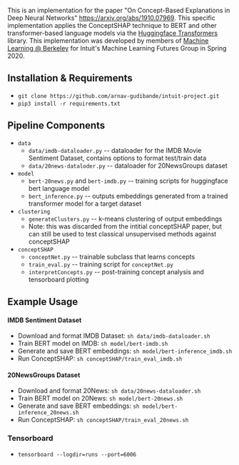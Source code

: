 This is an implementation for the paper "On Concept-Based Explanations in Deep Neural
Networks" https://arxiv.org/abs/1910.07969. This specific implementation applies the ConceptSHAP technique to BERT and other transformer-based language models via the [Huggingface Transformers](https://github.com/huggingface/transformers) library. This implementation was developed by members of [Machine Learning @ Berkeley](https://github.com/mlberkeley) for Intuit's Machine Learning Futures Group in Spring 2020.

## Installation & Requirements

* ```git clone https://github.com/arnav-gudibande/intuit-project.git```
* ```pip3 install -r requirements.txt```

## Pipeline Components

* ```data```
    * ```data/imdb-dataloader.py``` -- dataloader for the IMDB Movie Sentiment Dataset, contains options to format test/train data
    * ```data/20news-dataloder.py``` -- dataloader for 20NewsGroups dataset
* ```model```
    * ```bert-20news.py``` and ```bert-imdb.py``` -- training scripts for huggingface bert language model
    * ```bert_inference.py``` -- outputs embeddings generated from a trained transformer model for a target dataset
* ```clustering```
    * ```generateClusters.py``` -- k-means clustering of output embeddings
    * Note: this was discarded from the intitial conceptSHAP paper, but can still be used to test classical unsupervised methods against conceptSHAP
* ```conceptSHAP```
    * ```conceptNet.py``` -- trainable subclass that learns concepts
    * ```train_eval.py``` -- training script for ```conceptNet.py```
    * ```interpretConcepts.py``` -- post-training concept analysis and tensorboard plotting
    
## Example Usage

#### IMDB Sentiment Dataset
* Download and format IMDB Dataset: ```sh data/imdb-dataloader.sh```
* Train BERT model on IMDB: ```sh model/bert-imdb.sh```
* Generate and save BERT embeddings: ```sh model/bert-inference_imdb.sh```
* Run ConceptSHAP: ```sh conceptSHAP/train_eval_imdb.sh```

#### 20NewsGroups Dataset
* Download and format 20News: ```sh data/20news-dataloader.sh```
* Train BERT model on 20News: ```sh model/bert-20news.sh```
* Generate and save BERT embeddings: ```sh model/bert-inference_20news.sh```
* Run ConceptSHAP: ```sh conceptSHAP/train_eval_20news.sh```

### Tensorboard
* ```tensorboard --logdir=runs --port=6006```
